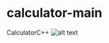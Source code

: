 # calculator-main
 CalculatorC++
![alt text]([http://url/to/img.png](https://github.com/SarzX/calculator-main/blob/main/CalculatorScreenshot.png))
